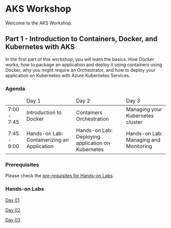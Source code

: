 # AKS Workshop

Welcome to the AKS Workshop.

## Part 1 - Introduction to Containers, Docker, and Kubernetes with AKS
In the first part of this workshop, you will learn the basics. How Docker works, how to package an application and deploy it using containers using Docker, why you might require an Orchestrator, and how to deploy your application on Kubernetes with Azure Kubernetes Services.


### Agenda

<table>
    <thead>
        <tr>
            <td></tb>
            <td>Day 1</tb>
            <td>Day 2</tb>
            <td>Day 3</tb>
        </tr>
    </thead>
    <tbody>
        <tr>
            <td>7:00 - 7:45</td>
            <td>Introduction to Docker</td>
            <td>Containers Orchestration</td>
            <td>Managing your Kubernetes cluster</td>
        </tr>
        <tr>
            <td>7:45 - 9:00</td>
            <td>Hands-on Lab: Containerizing an Application</td>
            <td>Hands-on Lab: Deploying application on Kubernetes</td>
            <td>Hands-on Lab: Managing and Monitoring</td>
        </tr>
    </tbody>
</table>

### Prerequisites

Please check the <a href="./content/labs/00.setup.md">pre-requisites for Hands-on Labs</a>.  

### Hands-on Labs   
[Day 01](https://github.com/carlosalexei/aks-workshop/blob/main/content/labs/01.docker.md)

[Day 02](https://github.com/carlosalexei/aks-workshop/blob/main/content/labs/02.basic-aks.md)

[Day 03](https://github.com/carlosalexei/aks-workshop/blob/main/content/labs/03.managing-aks.md)
